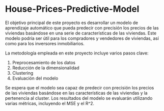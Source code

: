 # House-Prices-Predictive-Model
  El objetivo principal de este proyecto es desarrollar un modelo de aprendizaje automático que pueda predecir con precisión los precios de las viviendas basándose en una serie de características de las viviendas. Este modelo podría ser útil para los compradores y vendedores de viviendas, así como para los inversores inmobiliarios.

La metodología empleada en este proyecto incluye varios pasos clave:
1. Preprocesamiento de los datos
2. Reducción de la dimensionalidad
3. Clustering
4. Evaluación del modelo

Se espera que el modelo sea capaz de predecir con precisión los precios de las viviendas basándose en las características de las viviendas y la pertenencia al cluster. Los resultados del modelo se evaluarán utilizando varias métricas, incluyendo el MSE y el R^2.
